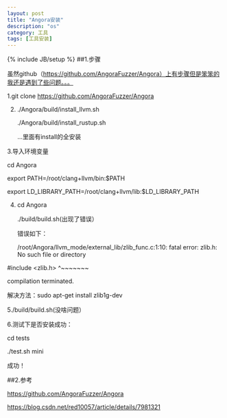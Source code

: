```yaml
---
layout: post
title: "Angora安装"
description: "os"
category: 工具
tags: [工具安装]
---
```

{% include JB/setup %}
##1.步骤

虽然github（https://github.com/AngoraFuzzer/Angora）上有步骤但是笨笨的我还是遇到了些问题。。。

1.git clone https://github.com/AngoraFuzzer/Angora

2.  ./Angora/build/install_llvm.sh

    ./Angora/build/install_rustup.sh

    ...里面有install的全安装

3.导入环境变量

cd Angora

export PATH=/root/clang+llvm/bin:$PATH

export LD_LIBRARY_PATH=/root/clang+llvm/lib:$LD_LIBRARY_PATH

4. cd Angora

   ./build/build.sh(出现了错误）

   错误如下：

   /root/Angora/llvm_mode/external_lib/zlib_func.c:1:10: fatal error: zlib.h: No such file or directory

 #include <zlib.h>
          ^~~~~~~~

compilation terminated.

解决方法：sudo apt-get install zlib1g-dev

5./build/build.sh(没啥问题）

6.测试下是否安装成功：
  
  cd tests

  ./test.sh mini

 成功！

##2.参考

https://github.com/AngoraFuzzer/Angora

https://blog.csdn.net/red10057/article/details/7981321


